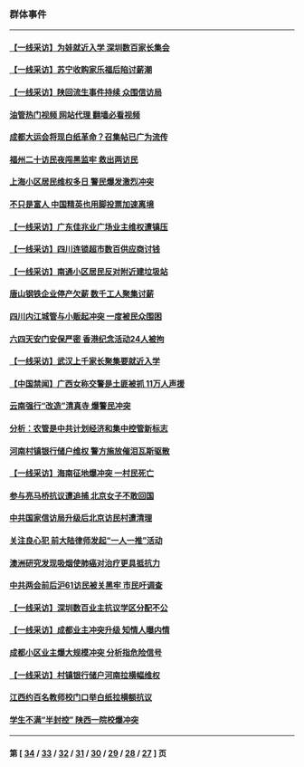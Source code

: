 ### 群体事件
---
#### [【一线采访】为娃就近入学 深圳数百家长集会](../../pages/ncid279/n14044246.md?08092052) 
#### [【一线采访】苏宁收购家乐福后陷讨薪潮](../../pages/ncid279/n14042224.md?08092052) 
#### [【一线采访】陕回流生事件持续 众围信访局](../../pages/ncid279/n14040242.md?08092052) 
#### [油管热门视频 网站代理 翻墙必看视频](http://138.2.39.72:81/youtube.html?epic-marker?08092052)
#### [成都大运会将现白纸革命？召集帖已广为流传](../../pages/ncid279/n14033119.md?08092052) 
#### [福州二十访民夜闯黑监牢 救出两访民](../../pages/ncid279/n14031617.md?08092052) 
#### [上海小区居民维权多日 警民爆发激烈冲突](../../pages/ncid279/n14029221.md?08092052) 
#### [不只是富人 中国精英也用脚投票加速离境](../../pages/ncid279/n14029086.md?08092052) 
#### [【一线采访】广东佳兆业广场业主维权遭镇压](../../pages/ncid279/n14028175.md?08092052) 
#### [【一线采访】四川连锁超市数百供应商讨钱](../../pages/ncid279/n14025102.md?08092052) 
#### [【一线采访】南通小区居民反对附近建垃圾站](../../pages/ncid279/n14021690.md?08092052) 
#### [唐山钢铁企业停产欠薪 数千工人聚集讨薪](../../pages/ncid279/n14017404.md?08092052) 
#### [四川内江城管与小贩起冲突 一度被民众围困](../../pages/ncid279/n14015922.md?08092052) 
#### [六四天安门安保严密 香港纪念活动24人被拘](../../pages/ncid279/n14009800.md?08092052) 
#### [【一线采访】武汉上千家长聚集要就近入学](../../pages/ncid279/n14009497.md?08092052) 
#### [【中国禁闻】广西女称交警是土匪被抓 11万人声援](../../pages/ncid279/n14006869.md?08092052) 
#### [云南强行“改造”清真寺 爆警民冲突](../../pages/ncid279/n14005561.md?08092052) 
#### [分析：农管是中共计划经济和集中控管新标志](../../pages/ncid279/n14000665.md?08092052) 
#### [河南村镇银行储户维权 警方施放催泪瓦斯驱散](../../pages/ncid279/n13998750.md?08092052) 
#### [【一线采访】海南征地爆冲突 一村民死亡](../../pages/ncid279/n13989137.md?08092052) 
#### [参与亮马桥抗议遭追捕 北京女子不敢回国](../../pages/ncid279/n13985420.md?08092052) 
#### [中共国家信访局升级后北京访民村遭清理](../../pages/ncid279/n13984826.md?08092052) 
#### [关注良心犯 前大陆律师发起“一人一推”活动](../../pages/ncid279/n13980524.md?08092052) 
#### [澳洲研究发现吸烟使肺癌对治疗更具抵抗力](../../pages/ncid279/n13977762.md?08092052) 
#### [中共两会前后沪61访民被关黑牢 市民吁调查](../../pages/ncid279/n13976054.md?08092052) 
#### [【一线采访】深圳数百业主抗议学区分配不公](../../pages/ncid279/n13976680.md?08092052) 
#### [【一线采访】成都业主冲突升级 知情人曝内情](../../pages/ncid279/n13965289.md?08092052) 
#### [成都小区业主爆大规模冲突 分析指危险信号](../../pages/ncid279/n13964520.md?08092052) 
#### [【一线采访】村镇银行储户河南拉横幅维权](../../pages/ncid279/n13964555.md?08092052) 
#### [江西约百名教师校门口举白纸拉横额抗议](../../pages/ncid279/n13958579.md?08092052) 
#### [学生不满“半封控” 陕西一院校爆冲突](../../pages/ncid279/n13946647.md?08092052) 

---
#### 第 [ [34](./34.md?08092052) / [33](./33.md?08092052) / [32](./32.md?08092052) / [31](./31.md?08092052) / [30](./30.md?08092052) / [29](./29.md?08092052) / [28](./28.md?08092052) / [27](./27.md?08092052) ] 页
